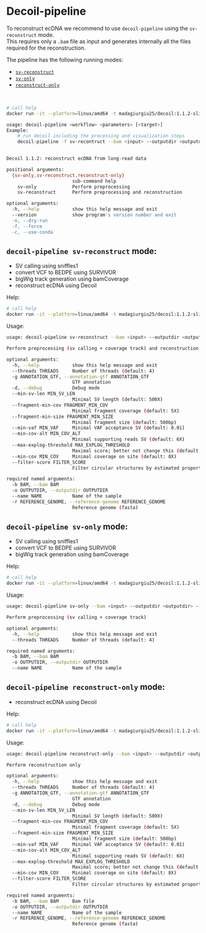 # Decoil-pipeline

To reconstruct ecDNA we recommend to use `decoil-pipeline` using the `sv-reconstruct` mode.<br/>
This requires only a `.bam` file as input and generates internally all the files required for the reconstruction.

The pipeline has the following running modes:

- [`sv-reconstruct`](#sv-reconstruct)
- [`sv-only`](#sv-only)
- [`reconstruct-only`](#reconstruct-only)

<br/>

```bash
# call help
docker run -it --platform=linux/amd64 -t madagiurgiu25/decoil:1.1.2-slim decoil-pipeline --help

usage: decoil-pipeline <workflow> <parameters> [<target>]
Example: 
    # run decoil including the processing and visualization steps
    decoil-pipeline -f sv-recontruct --bam <input> --outputdir <outputdir> --name <sample> --sv-caller <sniffles> -r <reference-genome> -g <annotation-gtf>
        

Decoil 1.1.2: reconstruct ecDNA from long-read data

positional arguments:
  {sv-only,sv-reconstruct,reconstruct-only}
                        sub-command help
    sv-only             Perform preprocessing
    sv-reconstruct      Perform preprocessing and reconstruction

optional arguments:
  -h, --help            show this help message and exit
  --version             show program's version number and exit
  -n, --dry-run
  -f, --force
  -c, --use-conda
```

## `decoil-pipeline sv-reconstruct` mode: <a name="sv-reconstruct"></a> 

- SV calling using sniffles1
- convert VCF to BEDPE using SURVIVOR
- bigWig track generation using bamCoverage
- reconstruct ecDNA using Decoil

Help:

```bash
# call help
docker run -it --platform=linux/amd64 -t madagiurgiu25/decoil:1.1.2-slim decoil-pipeline sv-reconstruct --help
```

Usage:

```bash
usage: decoil-pipeline sv-reconstruct --bam <input> --outputdir <outputdir> --name <sample> -r <reference-genome>

Perform preprocessing (sv calling + coverage track) and reconstruction

optional arguments:
  -h, --help            show this help message and exit
  --threads THREADS     Number of threads (default: 4)
  -g ANNOTATION_GTF, --annotation-gtf ANNOTATION_GTF
                        GTF annotation
  -d, --debug           Debug mode
  --min-sv-len MIN_SV_LEN
                        Minimal SV length (default: 500X)
  --fragment-min-cov FRAGMENT_MIN_COV
                        Minimal fragment coverage (default: 5X)
  --fragment-min-size FRAGMENT_MIN_SIZE
                        Minimal fragment size (default: 500bp)
  --min-vaf MIN_VAF     Minimal VAF acceptance SV (default: 0.01)
  --min-cov-alt MIN_COV_ALT
                        Minimal supporting reads SV (default: 6X)
  --max-explog-threshold MAX_EXPLOG_THRESHOLD
                        Maximal score; better not change this (default: 0.1)
  --min-cov MIN_COV     Minimal coverage on site (default: 8X)
  --filter-score FILTER_SCORE
                        Filter circular structures by estimated proportions (default: 0)

required named arguments:
  -b BAM, --bam BAM
  -o OUTPUTDIR, --outputdir OUTPUTDIR
  --name NAME           Name of the sample
  -r REFERENCE_GENOME, --reference-genome REFERENCE_GENOME
                        Reference genome (fasta)

```

## `decoil-pipeline sv-only` mode: <a name="sv-only"></a> 

- SV calling using sniffles1
- convert VCF to BEDPE using SURVIVOR
- bigWig track generation using bamCoverage

Help:

```bash
# call help
docker run -it --platform=linux/amd64 -t madagiurgiu25/decoil:1.1.2-slim decoil-pipeline sv-only --help
```

Usage:

```bash
usage: decoil-pipeline sv-only --bam <input> --outputdir <outputdir> --name <sample>

Perform preprocessing (sv calling + coverage track)

optional arguments:
  -h, --help            show this help message and exit
  --threads THREADS     Number of threads (default: 4)

required named arguments:
  -b BAM, --bam BAM
  -o OUTPUTDIR, --outputdir OUTPUTDIR
  --name NAME           Name of the sample
```

## `decoil-pipeline reconstruct-only` mode: <a name="reconstruct-only"></a> 

- reconstruct ecDNA using Decoil

Help:

```bash
# call help
docker run -it --platform=linux/amd64 -t madagiurgiu25/decoil:1.1.2-slim decoil-pipeline reconstruct-only --help 
```

Usage:

```bash
usage: decoil-pipeline reconstruct-only --bam <input> --outputdir <outputdir> --name <sample> -r <reference-genome>

Perform reconstruction only

optional arguments:
  -h, --help            show this help message and exit
  --threads THREADS     Number of threads (default: 4)
  -g ANNOTATION_GTF, --annotation-gtf ANNOTATION_GTF
                        GTF annotation
  -d, --debug           Debug mode
  --min-sv-len MIN_SV_LEN
                        Minimal SV length (default: 500X)
  --fragment-min-cov FRAGMENT_MIN_COV
                        Minimal fragment coverage (default: 5X)
  --fragment-min-size FRAGMENT_MIN_SIZE
                        Minimal fragment size (default: 500bp)
  --min-vaf MIN_VAF     Minimal VAF acceptance SV (default: 0.01)
  --min-cov-alt MIN_COV_ALT
                        Minimal supporting reads SV (default: 6X)
  --max-explog-threshold MAX_EXPLOG_THRESHOLD
                        Maximal score; better not change this (default: 0.1)
  --min-cov MIN_COV     Minimal coverage on site (default: 8X)
  --filter-score FILTER_SCORE
                        Filter circular structures by estimated proportions (default: 0)

required named arguments:
  -b BAM, --bam BAM     Bam file
  -o OUTPUTDIR, --outputdir OUTPUTDIR
  --name NAME           Name of the sample
  -r REFERENCE_GENOME, --reference-genome REFERENCE_GENOME
                        Reference genome (fasta)
```